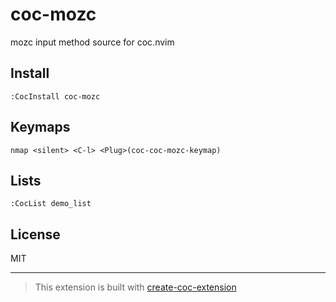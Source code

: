 # coc-mozc

mozc input method source for coc.nvim

## Install

`:CocInstall coc-mozc`

## Keymaps

`nmap <silent> <C-l> <Plug>(coc-coc-mozc-keymap)`

## Lists

`:CocList demo_list`

## License

MIT

---

> This extension is built with [create-coc-extension](https://github.com/fannheyward/create-coc-extension)

